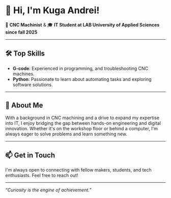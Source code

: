 # 👋 Hi, I'm Kuga Andrei!

🔧 **CNC Machinist** & 🎓 **IT Student at LAB University of Applied Sciences since fall 2025**

---

## 🛠️ Top Skills

- **G-code**: Experienced in programming, and troubleshooting CNC machines.
- **Python**: Passionate to learn about automating tasks and exploring software solutions.

---

## 🚀 About Me

With a background in CNC machining and a drive to expand my expertise into IT, I enjoy bridging the gap between hands-on engineering and digital innovation. Whether it's on the workshop floor or behind a computer, I'm always eager to solve problems and learn something new.

---

## 📫 Get in Touch

I'm always open to connecting with fellow makers, students, and tech enthusiasts. Feel free to reach out!

---

*“Curiosity is the engine of achievement.”*
